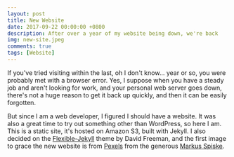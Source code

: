 ```yaml
---
layout: post
title: New Website
date: 2017-09-22 00:00:00 +0800
description: After over a year of my website being down, we're back
img: new-site.jpeg
comments: true
tags: [Website]
---
```


If you've tried visiting within the last, oh I don't know... year or so, you were probably met with a browser error. Yes, I suppose when you have a steady job and aren't looking for work, and your personal web server goes down, there's not a huge reason to get it back up quickly, and then it can be easily forgotten.

But since I am a web developer, I figured I should have a website. It was also a great time to try out something other than WordPress, so here I am. This is a static site, it's hosted on Amazon S3, built with Jekyll. I also decided on the [Flexible-Jekyll](https://github.com/artemsheludko/flexible-jekyll) theme by David Freeman, and the first image to grace the new website is from [Pexels](https://www.pexels.com/photo/bicycle-bike-brakes-classic-369264/) from the generous [Markus Spiske](https://www.pexels.com/u/markusspiske/).